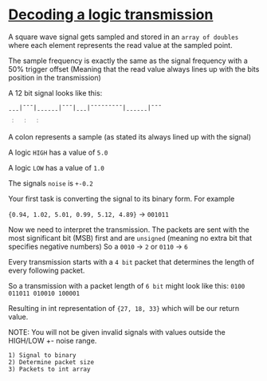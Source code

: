 # [Decoding a logic transmission](https://www.codewars.com/kata/decoding-a-logic-transmission "https://www.codewars.com/kata/5e477a54406d360001bc10f6")

A square wave signal gets sampled and stored in an ```array of doubles``` where each element represents the read value at the sampled point.

The sample frequency is exactly the same as the signal frequency with a 50% trigger offset
(Meaning that the read value always lines up with the bits position in the transmission)

A 12 bit signal looks like this:

```
ˍˍˍ|ˉˉˉ|ˍˍˍˍˍˍ|ˉˉˉ|ˍˍˍ|ˉˉˉˉˉˉˉˉˉ|ˍˍˍˍˍˍ|ˉˉˉ

 ˸   ˸   ˸
 ```
A colon represents a sample (as stated its always lined up with the signal)

A logic ```HIGH``` has a value of ```5.0```

A logic ```LOW``` has a value of ```1.0```

The signals ```noise``` is ```+-0.2```

Your first task is converting the signal to its binary form.
For example

```{0.94, 1.02, 5.01, 0.99, 5.12, 4.89}``` -> ```001011```

Now we need to interpret the transmission.
The packets are sent with the most significant bit (MSB) first and
are ```unsigned``` (meaning no extra bit that specifies negative numbers)
So a ```0010``` -> ```2``` or ```0110``` -> ```6```

Every transmission starts with a ```4 bit``` packet that determines the length of every following packet.

So a transmission with a packet length of ```6 bit``` might look like this:
```0100 011011 010010 100001```

Resulting in int representation of ```{27, 18, 33}``` which will be our return value.

NOTE:
You will not be given invalid signals with values outside the HIGH/LOW +- noise range.


```
1) Signal to binary
2) Determine packet size
3) Packets to int array
```